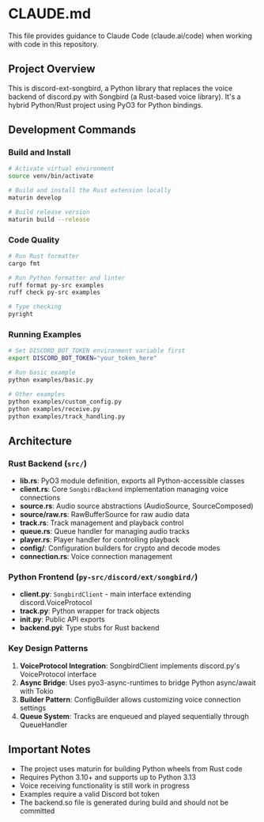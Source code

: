 # CLAUDE.md

This file provides guidance to Claude Code (claude.ai/code) when working with code in this repository.

## Project Overview

This is discord-ext-songbird, a Python library that replaces the voice backend of discord.py with Songbird (a Rust-based voice library). It's a hybrid Python/Rust project using PyO3 for Python bindings.

## Development Commands

### Build and Install
```bash
# Activate virtual environment
source venv/bin/activate

# Build and install the Rust extension locally
maturin develop

# Build release version
maturin build --release
```

### Code Quality
```bash
# Run Rust formatter
cargo fmt

# Run Python formatter and linter
ruff format py-src examples
ruff check py-src examples

# Type checking
pyright
```

### Running Examples
```bash
# Set DISCORD_BOT_TOKEN environment variable first
export DISCORD_BOT_TOKEN="your_token_here"

# Run basic example
python examples/basic.py

# Other examples
python examples/custom_config.py
python examples/receive.py
python examples/track_handling.py
```

## Architecture

### Rust Backend (`src/`)
- **lib.rs**: PyO3 module definition, exports all Python-accessible classes
- **client.rs**: Core `SongbirdBackend` implementation managing voice connections
- **source.rs**: Audio source abstractions (AudioSource, SourceComposed)
- **source/raw.rs**: RawBufferSource for raw audio data
- **track.rs**: Track management and playback control
- **queue.rs**: Queue handler for managing audio tracks
- **player.rs**: Player handler for controlling playback
- **config/**: Configuration builders for crypto and decode modes
- **connection.rs**: Voice connection management

### Python Frontend (`py-src/discord/ext/songbird/`)
- **client.py**: `SongbirdClient` - main interface extending discord.VoiceProtocol
- **track.py**: Python wrapper for track objects
- **__init__.py**: Public API exports
- **backend.pyi**: Type stubs for Rust backend

### Key Design Patterns
1. **VoiceProtocol Integration**: SongbirdClient implements discord.py's VoiceProtocol interface
2. **Async Bridge**: Uses pyo3-async-runtimes to bridge Python async/await with Tokio
3. **Builder Pattern**: ConfigBuilder allows customizing voice connection settings
4. **Queue System**: Tracks are enqueued and played sequentially through QueueHandler

## Important Notes

- The project uses maturin for building Python wheels from Rust code
- Requires Python 3.10+ and supports up to Python 3.13
- Voice receiving functionality is still work in progress
- Examples require a valid Discord bot token
- The backend.so file is generated during build and should not be committed
